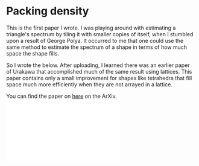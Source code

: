 # Packing density

This is the first paper I wrote. I was playing around with estimating a triangle's spectrum by tiling it with smaller copies of itself, when I stumbled upon a result of George Polya. It occurred to me that one could use the same method to estimate the spectrum of a shape in terms of how much space the shape fills.

So I wrote the below. After uploading, I learned there was an earlier paper of Urakawa that accomplished much of the same result using lattices. This paper contains only a small improvement for shapes like tetrahedra that fill space much more efficiently when they are not arrayed in a lattice.

You can find the paper on [here](https://arxiv.org/abs/1508.07346) on the ArXiv.

<embed class="pdfreader" src="/assets/math/1508.07346.pdf#view=FitH" type="application/pdf" alt="Arxiv article 1508.07346, 'Bounding Eigenvalues with Packing Density'">